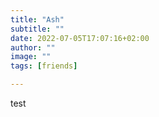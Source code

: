 ```yaml
---
title: "Ash"
subtitle: ""
date: 2022-07-05T17:07:16+02:00
author: ""
image: ""
tags: [friends]

---
```

test


